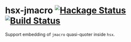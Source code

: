 # hsx-jmacro [![Hackage Status](https://img.shields.io/hackage/v/hsx-jmacro.svg)][hackage] [![Build Status](https://travis-ci.org/Happstack/hsx-jmacro.svg?branch=master)](https://travis-ci.org/Happstack/hsx-jmacro)

[hackage]: https://hackage.haskell.org/package/hsx-jmacro

Support embedding of `jmacro` quasi-quoter inside `hsx`.


